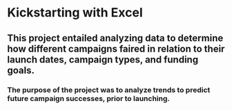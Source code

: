 # Kickstarting with Excel
## This project entailed analyzing data to determine how different campaigns faired in relation to their launch dates, campaign types, and funding goals.
### The purpose of the project was to analyze trends to predict future campaign successes, prior to launching.
